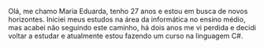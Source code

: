 Olá, me chamo Maria Eduarda, tenho 27 anos e estou em busca de novos horizontes. Iniciei meus estudos na área da informática no ensino médio, mas acabei não seguindo este caminho, há dois anos me vi perdida e decidi voltar a estudar e atualmente estou fazendo um curso na linguagem C#.

<!--
**leviantris/LevianTris** is a ✨ _special_ ✨ repository because its `README.md` (this file) appears on your GitHub profile.

Here are some ideas to get you started:

- 🔭 I’m currently working on ...
- 🌱 I’m currently learning ...
- 👯 I’m looking to collaborate on ...
- 🤔 I’m looking for help with ...
- 💬 Ask me about ...
- 📫 How to reach me: ...
- 😄 Pronouns: ...
- ⚡ Fun fact: ...
-->
